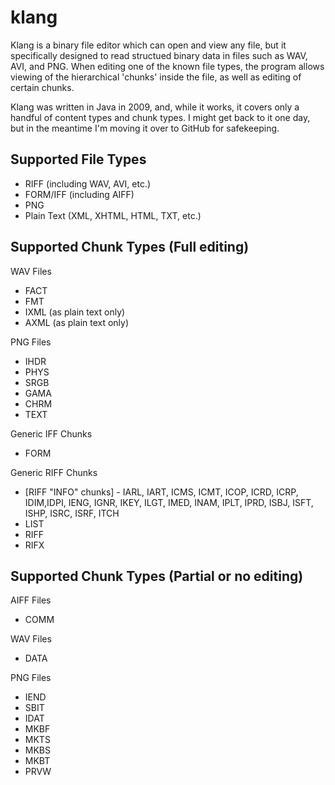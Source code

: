 klang
=====

Klang is a binary file editor which can open and view any file, but it specifically designed to read structued binary data in files such as WAV, AVI, and PNG. When editing one of the known file types, the program allows viewing of the hierarchical 'chunks' inside the file, as well as editing of certain chunks.

Klang was written in Java in 2009, and, while it works, it covers only a handful of content types and chunk types. I might get back to it one day, but in the meantime I'm moving it over to GitHub for safekeeping.

Supported File Types
--------------------
* RIFF (including WAV, AVI, etc.)
* FORM/IFF (including AIFF)
* PNG 
* Plain Text (XML, XHTML, HTML, TXT, etc.)

Supported Chunk Types (Full editing)
------------------------------------
WAV Files
* FACT
* FMT
* IXML (as plain text only)
* AXML (as plain text only)
	
PNG Files
* IHDR
* PHYS
* SRGB
* GAMA
* CHRM
* TEXT
	
Generic IFF Chunks
* FORM
	
Generic RIFF Chunks
* [RIFF "INFO" chunks] - IARL, IART, ICMS, ICMT, ICOP, ICRD, ICRP, IDIM,IDPI, IENG, IGNR, IKEY, ILGT, IMED, INAM, IPLT, IPRD, ISBJ, ISFT, ISHP, ISRC, ISRF, ITCH
* LIST
* RIFF
* RIFX

Supported Chunk Types (Partial or no editing)
---------------------------------------------
AIFF Files
* COMM

WAV Files
* DATA
	
PNG Files
* IEND
* SBIT
* IDAT
* MKBF
* MKTS
* MKBS
* MKBT
* PRVW



